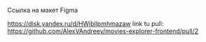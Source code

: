 Ссылка на макет Figma

https://disk.yandex.ru/d/HWjbllpmhmazaw
link tu pull:
https://github.com/AlexVAndreev/movies-explorer-frontend/pull/2
